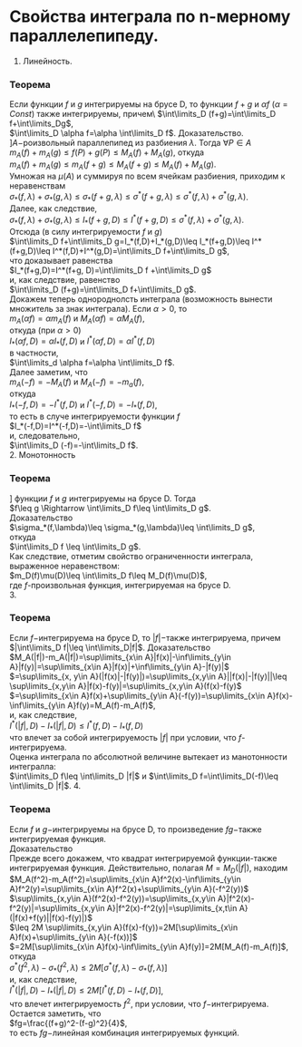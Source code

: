 # Свойства интеграла по n-мерному параллелепипеду.
1. Линейность.
### Теорема
Если функции $f$ и $g$ интегрируемы на брусе D, то функции $f+g$ и $\alpha f\ (\alpha=Const)$ также интегрируемы, причем\ 
$\int\limits_D (f+g)=\int\limits_D f+\int\limits_Dg$,\
$\int\limits_D \alpha f=\alpha \int\limits_D f$.
Доказательство. $] A-$роизвольный параллепипед из разбиения $\lambda$. Тогда $\forall P\in A$\
$m_A(f)+m_A(g)\leq f(P)+g(P)\leq M_A(f)+M_A(g)$,
откуда\
$m_A(f)+m_A(g)\leq m_A(f+g)\leq M_A(f+g)\leq M_A(f)+M_A(g)$.\
Умножая на $\mu(A)$ и суммируя по всем ячейкам разбиения, приходим к неравенствам\
$\sigma_*(f,\lambda)+\sigma_*(g,\lambda)\leq \sigma_*(f+g,\lambda)\leq \sigma^*(f+g,\lambda)\leq \sigma^*(f,\lambda)+\sigma^*(g,\lambda)$. \
Далее, как следствие,\
$\sigma_*(f,\lambda)+\sigma_*(g,\lambda)\leq I_*(f+g,D)\leq I^*(f+g,D)\leq \sigma^*(f,\lambda)+\sigma^*(g,\lambda)$.\
Отсюда (в силу интегрируемости $f$ и $g$)\
$\int\limits_D f+\int\limits_D g=I_*(f,D)+I_*(g,D)\leq I_*(f+g,D)\leq I^*(f+g,D)\leq I^*(f,D)+I^*(g,D)=\int\limits_D f+\int\limits_D g$,\
что доказывает равенства\
$I_*(f+g,D)=I^*(f+g, D)=\int\limits_D f +\int\limits_D g$\
и, как следствие, равенство\
$\int\limits_D (f+g)=\int\limits_D f+\int\limits_D g$.\
Докажем теперь однороднолсть интеграла (возможность вынести множитель за знак интеграла). Если $\alpha>0$, то\
$m_A(\alpha f)=\alpha m_A(f)$ и $M_A(\alpha f)=\alpha M_A(f)$,\
откуда (при $\alpha>0$)\
$I_*(\alpha f,D)=\alpha I_*(f,D)$ и $I^*(\alpha f,D)=\alpha I^*(f,D)$\
в частности,\
$\int\limits_d \alpha f=\alpha \int\limits_D f$.\
Далее заметим, что\
$m_A(-f)=-M_A(f)$ и $M_A(-f)=-m_a(f)$,\
откуда\
$I_*(-f, D)=-I^*(f,D)$ и $I^*(-f, D)=-I_*(f,D)$,\
то есть в случе интегрируемости функции $f$\
$I_*(-f,D)=I^*(-f,D)=-\int\limits_D f$\
и, следовательно,\
$\int\limits_D (-f)=-\int\limits_D f$.\
2. Монотонность
### Теорема
$]$ функции $f$ и $g$ интегрируемы на брусе D. Тогда\
$f\leq g \Rightarrow \int\limits_D f\leq \int\limits_D g$.\
Доказательство\
$\sigma_*(f,\lambda)\leq \sigma_*(g,\lambda)\leq \int\limits_D g$,\
откуда\
$\int\limits_D f \leq \int\limits_D g$.\
Как следствие, отметим свойство ограниченности интеграла, выраженное неравенством:\
$m_D(f)\mu(D)\leq \int\limits_D f\leq M_D(f)\mu(D)$,\
где $f$-произвольная функция, интегрируемая на брусе D.\
3.     
### Теорема
Если $f-$интегрируема на брусе D, то $|f|-$также интегрируема, причем\
$|\int\limits_D f|\leq \int\limits_D|f|$.
Доказательство\
$M_A(|f|)-m_A(|f|)=\sup\limits_{x\in A}|f(x)|-\inf\limits_{y\in A}|f(y)|=\sup\limits_{x\in A}|f(x)|+\inf\limits_{y\in A}-|f(y)|$\
$=\sup\limits_{x, y\in A}(|f(x)|-|f(y)|)=\sup\limits_{x,y\in A}||f(x)|-|f(y)||\leq \sup\limits_{x,y\in A}|f(x)-f(y)|=\sup\limits_{x,y\in A}(f(x)-f(y)$\
$=\sup\limits_{x\in A}f(x)+\sup\limits_{y\in A}(-f(y))=\sup\limits_{x\in A}f(x)-\inf\limits_{y\in A}f(y)=M_A(f)-m_A(f)$,\
и, как следствие,\
$I^*(|f|,D)-I_*(|f|,D)\leq I^*(f,D)-I_*(f,D)$\
что влечет за собой интегрируемость $|f|$ при условии, что $f$-интегрируема.\
Оценка интеграла по абсолютной величине вытекает из манотонности интегралла:\
$\int\limits_D f\leq \int\limits_D |f|$ и $\int\limits_D f=\int\limits_D(-f)\leq \int\limits_D |f|$.
4.    
### Теорема
Если $f$ и $g-$интегрируемы на брусе D, то произведение $fg-$также интегрируемая функция.\
Доказательство\
Прежде всего докажем, что квадрат интегрируемой функции-также интегрируемая функция. Действительно, полагая $M=M_D(|f|)$, находим\
$M_A(f^2)-m_A(f^2)=\sup\limits_{x\in A}f^2(x)-\inf\limits_{y\in A}f^2(y)=\sup\limits_{x\in A}f^2(x)+\sup\limits_{y\in A}(-f^2(y))$\
$\sup\limits_{x,y\in A}(f^2(x)-f^2(y))=\sup\limits_{x,y\in A}|f^2(x)-f^2(y)|=\sup\limits_{x,y\in A}|f^2(x)-f^2(y)|=\sup\limits_{x,t\in A}(|f(x)+f(y)||f(x)-f(y)|)$\
$\leq 2M \sup\limits_{x,y\in A}(f(x)-f(y))=2M[\sup\limits_{x\in A}f(x)+\sup\limits_{y\in A}(-f(x))]$\
$=2M[\sup\limits_{x\in A}f(x)-\inf\limits_{y\in A}f(y)]=2M[M_A(f)-m_A(f)]$,\
откуда\
$\sigma^*(f^2,\lambda)-\sigma_*(f^2,\lambda)\leq 2M[\sigma^*(f,\lambda)-\sigma_*(f,\lambda)]$\
и, как следствие,\
$I^*(|f|,D)-I_*(|f|,D)\leq 2M[I^*(f,D)-I_*(f,D)]$,\
что влечет интегрируемость $f^2$, при условии, что $f-$интегрируема.\
Остается заметить, что\
$fg=\frac{(f+g)^2-(f-g)^2}{4}$,\
то есть $fg-$линейная комбинация интегрируемых функций.